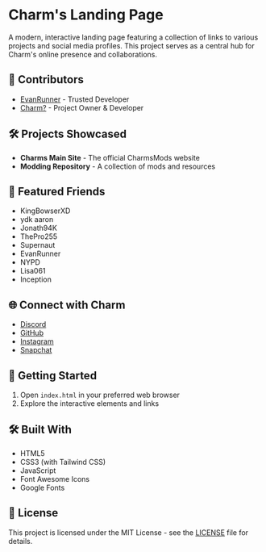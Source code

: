 # Charm's Landing Page

A modern, interactive landing page featuring a collection of links to various projects and social media profiles. This project serves as a central hub for Charm's online presence and collaborations.

## 🤝 Contributors

- [EvanRunner](https://github.com/EvanRunnerDev) - Trusted Developer
- [Charm?](https://github.com/CharmsMods) - Project Owner & Developer

## 🛠️ Projects Showcased

- **Charms Main Site** - The official CharmsMods website
- **Modding Repository** - A collection of mods and resources

## 👥 Featured Friends

- KingBowserXD
- ydk aaron
- Jonath94K
- ThePro255
- Supernaut
- EvanRunner
- NYPD
- Lisa061
- Inception

## 🌐 Connect with Charm

- [Discord](https://discordapp.com/users/1198452446456983605)
- [GitHub](https://github.com/CharmsMods)
- [Instagram](https://www.instagram.com/itsdarynnfr?igsh=MTAwMDBobjFxazlkYQ==)
- [Snapchat](https://www.snapchat.com/add/cloudsforever)

## 🚀 Getting Started

1. Open `index.html` in your preferred web browser
2. Explore the interactive elements and links

## 🛠️ Built With

- HTML5
- CSS3 (with Tailwind CSS)
- JavaScript
- Font Awesome Icons
- Google Fonts

## 📄 License

This project is licensed under the MIT License - see the [LICENSE](LICENSE) file for details.
